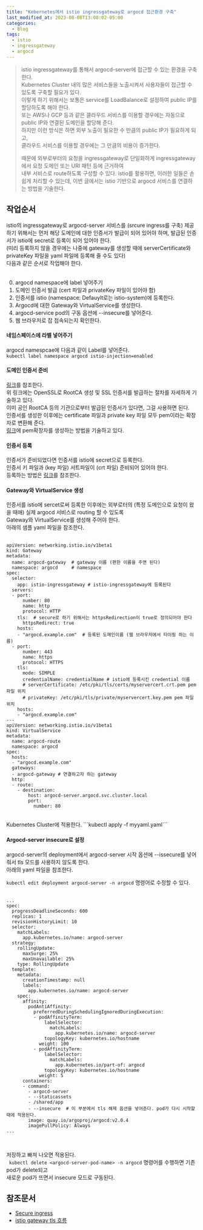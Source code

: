 ```yaml
---
title: "Kebernetes에서 istio ingressgateway로 argocd 접근환경 구축"
last_modified_at: 2023-08-08T13:08:02-05:00
categories:
  - Blog
tags:
  - istio
  - ingressgateway
  - argocd
---
```


> istio ingressgateway를 통해서 argocd-server에 접근할 수 있는 환경을 구축한다.  
> Kubernetes Cluster 내의 많은 서비스들을 노출시켜서 사용자들이 접근할 수 있도록 구축할 필요가 있다.  
> 이렇게 하기 위해서는 보통은 service를 LoadBalance로 설정하여 public IP를 할당하도록 해야 한다.  
> 또는 AWS나 GCP 등과 같은 클라우드 서비스를 이용할 경우에는 자동으로 public IP와 연결된 도메인을 할당해 준다.  
> 하지만 이런 방식은 하면 외부 노출이 필요한 수 만큼의 public IP가 필요하게 되고,  
> 클라우드 서비스를 이용할 경우에는 그 만큼의 비용이 증가한다.  
>
> 때문에 외부로부터의 요청을 ingressgateway로 단일화하게 ingressgateway에서 요청 도메인 또는 URI 패턴 등에 근거하여  
> 내부 서비스로 route하도록 구성할 수 있다.
> istio를 활용하면, 이러한 일들은 손쉽게 처리할 수 있는데, 이번 글에서는 istio 기반으로 argocd 서비스를 연결하는 방법을 기술한다.

## 작업순서 
istio의 ingressgateway로 argocd-server 서비스를 (srcure ingress를 구축) 제공하기 위해서는 먼저 해당 도메인에 대한 인증서가 발급이 되어 있어야 하며, 
발급된 인증서가 istio에 secret로 등록이 되어 있어야 한다.  
(미리 등록하지 않을 경우에는 나중에 gateway를 생성할 때에 serverCertificate와 privateKey 파일을 yaml 파일에 등록해 줄 수도 있다)  
다음과 같은 순서로 작업해야 한다.  
<br/>  

0. argocd namespace에 label 넣어주기  
1. 도메인 인증서 발급 (cert 파일과 privateKey 파일이 있어야 함)  
2. 인증서를 istio (namespace: Defauylt로는 istio-system)에 등록한다.  
3. Argocd에 대한 Gateway와 VirtualService를 생성한다.   
4. argocd-service pod의 구동 옵션에 --insecure를 넣어준다.   
5. 웹 브라우저로 잡 접속되는지 확인한다. 

#### 네임스페이스에 라벨 넣어주기  
argocd namespcae에 다음과 같이 Label를 넣어준다.  
```kubectl label namespace argocd istio-injection=enabled```  

#### 도메인 인증서 준비  
[링크](https://www.lesstif.com/system-admin/openssl-root-ca-ssl-6979614.html)를 참조한다.  
위 링크에는 OpenSSL로 RootCA 생성 및 SSL 인증서를 발급하는 절차를 자세하게 기술하고 있다.  
이미 공인 RootCA 등의 기관으로부터 발급된 인증서가 있다면, 그걸 사용하면 된다.  
인증서를 생성한 이후에는 certificate 파일과 private key 파일 모두 pem이라는 확장자로 변환해 준다.  
[링크](https://lahuman.github.io/cet_key_to_pem/)에 pem확장자를 생성하는 방법을 기술하고 있다.  

#### 인증서 등록 
인증서가 준비되었다면 인증서를 istio에 secret으로 등록한다.  
인증서 키 파일과 (key 파일) 서트파일이 (crt 파일) 준비되어 있어야 한다.  
등록하는 방법은 [링크](https://zorba91.tistory.com/335)를 참조한다.  

#### Gateway와 VirtualService 생성  
인증서를 istio에 sercet로써 등록한 이후에는 외부로터의 (특정 도메인으로 요청이 왔을 때애) 실제 argocd 서비스로 routing 할 수 있도록  
Gateway와 VirtualService를 생성해 주어야 한다.  
아래의 샘플 yaml 파일을 참조한다.  
<br/>
```
apiVersion: networking.istio.io/v1beta1
kind: Gateway
metadata:
  name: argocd-gateway  # gateway 이름 (편한 이름을 주면 된다)
  namespace: argocd     # namespace
spec:
  selector:
    app: istio-ingressgateway # istio-ingressgateway에 등록된다
  servers:
  - port:
      number: 80
      name: http
      protocol: HTTP
    tls:  # secure로 하기 위해서는 httpsRedirection이 true로 정의되어야 한다
      httpsRedirect: true
    hosts:
    - "argocd.example.com"  # 등록된 도메인이름 (웹 브라우저에서 타이핑 하는 이름)
  - port:
      number: 443
      name: https
      protocol: HTTPS
    tls:
      mode: SIMPLE
      credentialName: credentialName # istio에 등록시킨 credential 이름
      # serverCertificate: /etc/pki/tls/certs/myservercert.crt.pem pem 파일 위치
      # privateKey: /etc/pki/tls/private/myservercert.key.pem pem 파일 위치
    hosts:
    - "argocd.example.com"
---
apiVersion: networking.istio.io/v1beta1
kind: VirtualService
metadata:
  name: argocd-route
  namespace: argocd
spec:
  hosts:
  - "argocd.example.com"
  gateways:
  - argocd-gateway # 연결하고자 하는 gateway
  http:
  - route:
    - destination:
        host: argocd-server.argocd.svc.cluster.local
        port:
          number: 80
```
<br/>
Kubernetes Cluster에 적용한다.  
```kubectl apply -f myyaml.yaml```

#### Argocd-server insecure로 설정  
argocd-server의 deployment에서 argocd-server 시작 옵션에 --issecure를 넣어줘서 tls 모드를 사용하지 않도록 한다.   
아래의 yaml 파일을 참조한다.  

```kubectl edit deployment argocd-server -n argocd``` 명령어로 수정할 수 있다.  
<br/>

```
...
spec:
  progressDeadlineSeconds: 600
  replicas: 1
  revisionHistoryLimit: 10
  selector:
    matchLabels:
      app.kubernetes.io/name: argocd-server
  strategy:
    rollingUpdate:
      maxSurge: 25%
      maxUnavailable: 25%
    type: RollingUpdate
  template:
    metadata:
      creationTimestamp: null
      labels:
        app.kubernetes.io/name: argocd-server
    spec:
      affinity:
        podAntiAffinity:
          preferredDuringSchedulingIgnoredDuringExecution:
          - podAffinityTerm:
              labelSelector:
                matchLabels:
                  app.kubernetes.io/name: argocd-server
              topologyKey: kubernetes.io/hostname
            weight: 100
          - podAffinityTerm:
              labelSelector:
                matchLabels:
                  app.kubernetes.io/part-of: argocd
              topologyKey: kubernetes.io/hostname
            weight: 5
      containers:
      - command:
        - argocd-server
        - --staticassets
        - /shared/app
        - --insecure  # 이 부분에서 tls 해제 옵션을 넣어준다. pod가 다시 시작할 때에 적용된다.  
        image: quay.io/argoproj/argocd:v2.0.4
        imagePullPolicy: Always
...
```
<br/>

저장하고 빠져 나오면 적용된다.  
``` kubectl delete <argocd-server-pod-name> -n argocd``` 명령어를 수행하면 기존 pod가 delete되고  
새로운 pod가 뜨면서 insecure 모드로 구동된다.  


## 참조문서
- [Secure ingress](https://istiobyexample.dev/secure-ingress/)  
- [istio gateway tls 흐름](https://do-hansung.tistory.com/85)  
